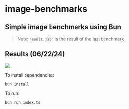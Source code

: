 # image-benchmarks
## Simple image benchmarks using Bun

> Note: `result.json` is the result of the last benchmark

## Results (06/22/24)
![](https://us-east-1.tixte.net/uploads/simxnet.discowd.com/%F0%9F%90%A6%F0%9F%A5%9C%F0%9F%92%B7%F0%9F%94%A9%F0%9F%A4%AC.png)

To install dependencies:

```bash
bun install
```

To run:

```bash
bun run index.ts